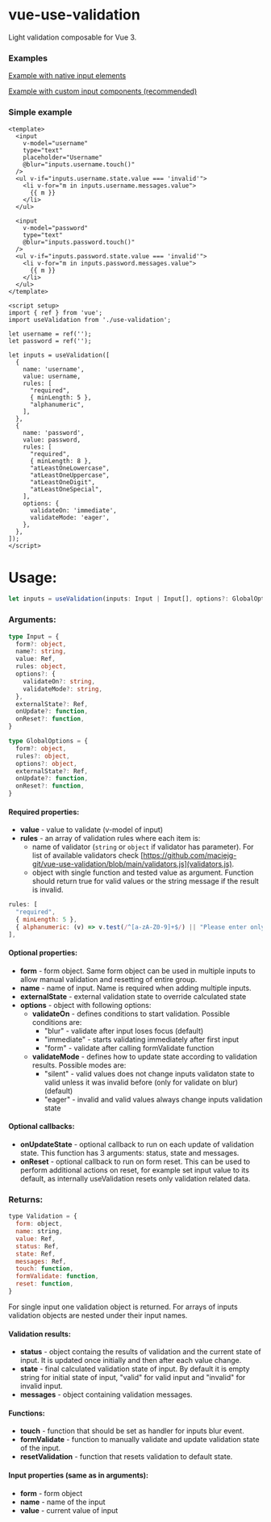 # vue-use-validation

Light validation composable for Vue 3.

### Examples

[Example with native input elements](https://stackblitz.com/edit/vue-use-validation?file=src/App.vue)

[Example with custom input components (recommended)](https://stackblitz.com/edit/vue-use-validation-components?file=src/App.vue)

### Simple example

```vue
<template>
  <input
    v-model="username"
    type="text"
    placeholder="Username"
    @blur="inputs.username.touch()"
  />
  <ul v-if="inputs.username.state.value === 'invalid'">
    <li v-for="m in inputs.username.messages.value">
      {{ m }}
    </li>
  </ul>

  <input
    v-model="password"
    type="text"
    @blur="inputs.password.touch()"
  />
  <ul v-if="inputs.password.state.value === 'invalid'">
    <li v-for="m in inputs.password.messages.value">
      {{ m }}
    </li>
  </ul>
</template>

<script setup>
import { ref } from 'vue';
import useValidation from './use-validation';

let username = ref('');
let password = ref('');

let inputs = useValidation([
  {
    name: 'username',
    value: username,
    rules: [
      "required",
      { minLength: 5 },
      "alphanumeric",
    ],
  },
  {
    name: 'password',
    value: password,
    rules: [
      "required",
      { minLength: 8 },
      "atLeastOneLowercase",
      "atLeastOneUppercase",
      "atLeastOneDigit",
      "atLeastOneSpecial",
    ],
    options: {
      validateOn: 'immediate',
      validateMode: 'eager',
    },
  },
]);
</script>
```

# Usage:

```typescript
let inputs = useValidation(inputs: Input | Input[], options?: GlobalOptions): Validation
```

### Arguments:

```typescript
type Input = {
  form?: object,
  name?: string,
  value: Ref,
  rules: object,
  options?: {
    validateOn?: string,
    validateMode?: string,
  },
  externalState?: Ref,
  onUpdate?: function,
  onReset?: function,
}

type GlobalOptions = {
  form?: object,
  rules?: object,
  options?: object,
  externalState?: Ref,
  onUpdate?: function,
  onReset?: function,
}
```

#### Required properties:

- **value** - value to validate (v-model of input)
- **rules** - an array of validation rules where each item is: 
    - name of validator (`string` or `object` if validator has parameter). For list of available validators check [https://github.com/maciejg-git/vue-use-validation/blob/main/validators.js](validators.js).
    - object with single function and tested value as argument. Function should return true for valid values or the string message if the result is invalid.
```javascript
rules: [
  "required",
  { minLength: 5 },
  { alphanumeric: (v) => v.test(/^[a-zA-Z0-9]+$/) || "Please enter only letters or numbers." }
],
```

#### Optional properties:

- **form** - form object. Same form object can be used in multiple inputs to allow manual validation and resetting of entire group.
- **name** - name of input. Name is required when adding multiple inputs.
- **externalState** - external validation state to override calculated state
- **options** - object with following options:
  - **validateOn** - defines conditions to start validation. Possible conditions are:
    - "blur" - validate after input loses focus (default)
    - "immediate" - starts validating immediately after first input
    - "form" - validate after calling formValidate function
  - **validateMode** - defines how to update state according to validation results. Possible modes are:
    - "silent" - valid values does not change inputs validaton state to valid unless it was invalid before (only for validate on blur)(default)
    - "eager" - invalid and valid values always change inputs validation state

#### Optional callbacks:

- **onUpdateState** - optional callback to run on each update of validation state. This function has 3 arguments: status, state and messages.
- **onReset** - optional callback to run on form reset. This can be used to perform additional actions on reset, for example set input value to its default, as internally useValidation resets only validation related data.

### Returns:

```javascript
type Validation = {
  form: object,
  name: string,
  value: Ref,
  status: Ref,
  state: Ref,
  messages: Ref,
  touch: function,
  formValidate: function,
  reset: function,
}
```

For single input one validation object is returned. For arrays of inputs validation objects are nested under their input names.

#### Validation results: 

- **status** - object containg the results of validation and the current state of input. It is updated once initially and then after each value change.
- **state** - final calculated validation state of input. By default it is empty string for initial state of input, "valid" for valid input and "invalid" for invalid input.
- **messages** - object containing validation messages.

#### Functions:

- **touch** - function that should be set as handler for inputs blur event.
- **formValidate** - function to manually validate and update validation state of the input.
- **resetValidation** - function that resets validation to default state.

#### Input properties (same as in arguments):

- **form** - form object
- **name** - name of the input
- **value** - current value of input
